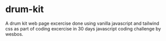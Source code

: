# drum-kit
A drum kit web page excercise done using vanilla javascript and tailwind css as part of coding excercise in 30 days javascript coding challenge by wesbos.
